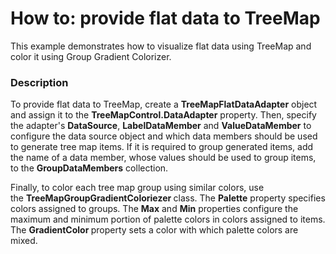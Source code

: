 # How to: provide flat data to TreeMap


This example demonstrates how to visualize flat data using TreeMap and color it using Group Gradient Colorizer.


<h3>Description</h3>

<p>To provide flat data to TreeMap, create a&nbsp;<strong>TreeMapFlatDataAdapter</strong>&nbsp;object and assign it to the&nbsp;<strong>TreeMapControl.DataAdapter</strong>&nbsp;property. Then, specify the adapter's&nbsp;<strong>DataSource</strong>,&nbsp;<strong>LabelDataMember</strong>&nbsp;and&nbsp;<strong>ValueDataMember</strong>&nbsp;to configure the data source object and which data members should be used to generate tree map items. If it is required to group generated items, add the&nbsp;name of a data member, whose values should be used to group items, to the&nbsp;<strong>GroupDataMembers</strong>&nbsp;collection.</p>
<p>Finally, to color each tree map group using similar colors, use the&nbsp;<strong>TreeMapGroupGradientColoriezer&nbsp;</strong>class. The&nbsp;<strong>Palette</strong>&nbsp;property specifies colors assigned&nbsp;to&nbsp;groups. The&nbsp;<strong>Max</strong>&nbsp;and&nbsp;<strong>Min</strong>&nbsp;properties configure the maximum and minimum portion of palette colors in colors assigned to items. The&nbsp;<strong>GradientColor&nbsp;</strong>property sets a color with which palette colors are mixed.</p>

<br/>


